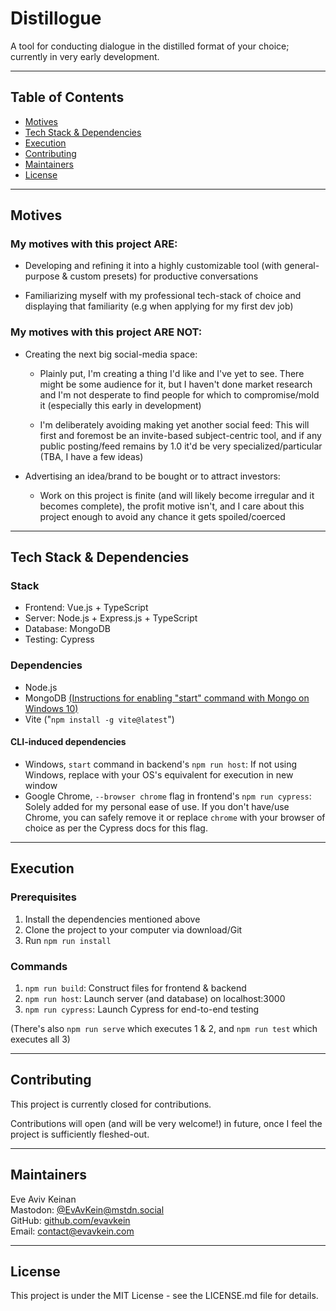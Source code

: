 # Distillogue

A tool for conducting dialogue in the distilled format of your choice; currently in very early development.

---

## Table of Contents
* [Motives](#motives)
* [Tech Stack & Dependencies](#tech-stack--dependencies)
* [Execution](#execution)
* [Contributing](#contributing)
* [Maintainers](#maintainers)
* [License](#license)

---

## Motives

### My motives with this project ARE:

* Developing and refining it into a highly customizable tool (with general-purpose & custom presets) for productive conversations

* Familiarizing myself with my professional tech-stack of choice and displaying that familiarity (e.g when applying for my first dev job)

### My motives with this project ARE NOT:

* Creating the next big social-media space:  

  * Plainly put, I'm creating a thing I'd like and I've yet to see. There might be some audience for it, but I haven't done market research and I'm not desperate to find people for which to compromise/mold it (especially this early in development)   

  * I'm deliberately avoiding making yet another social feed: This will first and foremost be an invite-based subject-centric tool, and if any public posting/feed remains by 1.0 it'd be very specialized/particular (TBA, I have a few ideas)   

* Advertising an idea/brand to be bought or to attract investors:   

  * Work on this project is finite (and will likely become irregular and it becomes complete), the profit motive isn't, and I care about this project enough to avoid any chance it gets spoiled/coerced

---

## Tech Stack & Dependencies

### Stack
  * Frontend: Vue.js + TypeScript
  * Server: Node.js + Express.js + TypeScript
  * Database: MongoDB
  * Testing: Cypress

### Dependencies

* Node.js
* MongoDB [(Instructions for enabling "start" command with Mongo on Windows 10)](https://stackoverflow.com/a/41507803)
* Vite ("`npm install -g vite@latest`")

#### CLI-induced dependencies
* Windows, `start` command in backend's `npm run host`: If not using Windows, replace with your OS's equivalent for execution in new window
* Google Chrome, `--browser chrome` flag in frontend's `npm run cypress`: Solely added for my personal ease of use. If you don't have/use Chrome, you can safely remove it or replace `chrome` with your browser of choice as per the Cypress docs for this flag.

---

## Execution

### Prerequisites

1. Install the dependencies mentioned above
2. Clone the project to your computer via download/Git
3. Run `npm run install`

### Commands
1. `npm run build`: Construct files for frontend & backend  
2. `npm run host`: Launch server (and database) on localhost:3000
3. `npm run cypress`: Launch Cypress for end-to-end testing

(There's also `npm run serve` which executes 1 & 2, and `npm run test` which executes all 3)

---

## Contributing

This project is currently closed for contributions.  

Contributions will open (and will be very welcome!) in future, once I feel the project is sufficiently fleshed-out.

<!-- To contribute to the project, please open a new issue at the project's [GitHub repo](https://github.com/EvAvKein/Distillogue) with a summary of the contribution you have in mind.  

If I'm in favor of said contribution, I'll give you to go-ahead to submit a pull request. -->

---

## Maintainers

Eve Aviv Keinan  
Mastodon: [@EvAvKein@mstdn.social](https://mstdn.social/@EvAvKein)  
GitHub: [github.com/evavkein](https://github.com/EvAvKein)  
Email:  contact@evavkein.com

---

## License
This project is under the MIT License - see the LICENSE.md file for details.
